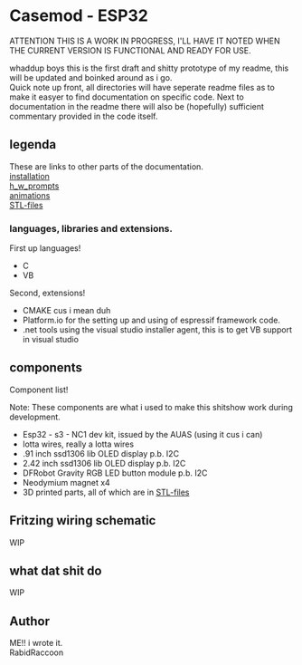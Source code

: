 # Casemod - ESP32

ATTENTION THIS IS A WORK IN PROGRESS, I'LL HAVE IT NOTED WHEN THE CURRENT VERSION IS FUNCTIONAL AND READY FOR USE.

whaddup boys this is the first draft and shitty prototype of my readme, this will be updated and boinked around as i go. 
<br>
Quick note up front, all directories will have seperate readme files as to make it easyer to find documentation on specific code. Next to documentation in the readme there will also be (hopefully) sufficient commentary provided in the code itself.


## legenda
These are links to other parts of the documentation. <br>
[installation](INSTALLATION.md) <br>
[h_w_prompts](/h_w_prompts/README.md) <br>
[animations](/h_w_prompts/)<br>
[STL-files](/stl_files/)

### languages, libraries and extensions.
First up languages!
- C
- VB

Second, extensions!
- CMAKE cus i mean duh
-  Platform.io for the setting up and using of espressif framework code.
- .net tools using the visual studio installer agent, this is to get VB support in visual studio


## components
Component list!

Note: These components are what i used to make this shitshow work during development.

- Esp32 - s3 - NC1 dev kit, issued by the AUAS (using it cus i can)
- lotta wires, really a lotta wires
- .91 inch ssd1306 lib OLED display p.b. I2C
- 2.42 inch ssd1306 lib OLED display p.b. I2C
- DFRobot Gravity RGB LED button module p.b. I2C
- Neodymium magnet x4
- 3D printed parts, all of which are in [STL-files](/stl_files/)

## Fritzing wiring schematic
WIP

## what dat shit do
WIP


## Author
ME!! i wrote it. <br>
RabidRaccoon